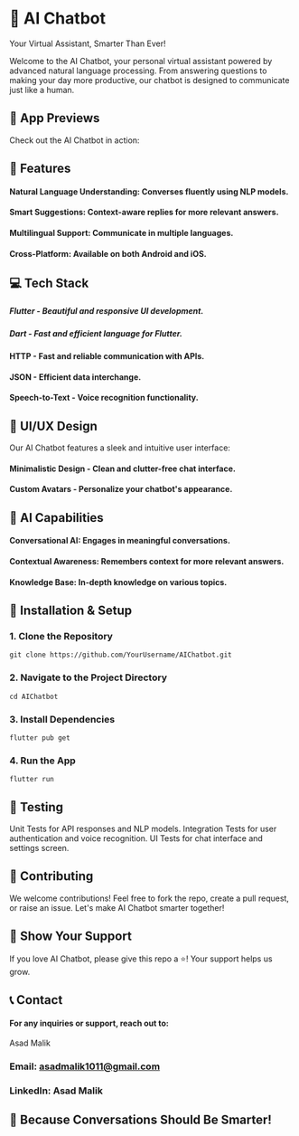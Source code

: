 # 🤖 AI Chatbot
Your Virtual Assistant, Smarter Than Ever!

Welcome to the AI Chatbot, your personal virtual assistant powered by advanced natural language processing. From answering questions to making your day more productive, our chatbot is designed to communicate just like a human.

## 📸 App Previews
Check out the AI Chatbot in action:





## 🚀 Features
#### Natural Language Understanding: Converses fluently using NLP models.
#### Smart Suggestions: Context-aware replies for more relevant answers.
#### Multilingual Support: Communicate in multiple languages.
#### Cross-Platform: Available on both Android and iOS.

## 💻 Tech Stack
##### Flutter - Beautiful and responsive UI development.
##### Dart - Fast and efficient language for Flutter.
#### HTTP - Fast and reliable communication with APIs.
#### JSON - Efficient data interchange.
#### Speech-to-Text - Voice recognition functionality.

## 🎨 UI/UX Design
Our AI Chatbot features a sleek and intuitive user interface:

#### Minimalistic Design - Clean and clutter-free chat interface.
#### Custom Avatars - Personalize your chatbot's appearance.

## 🤖 AI Capabilities
#### Conversational AI: Engages in meaningful conversations.
#### Contextual Awareness: Remembers context for more relevant answers.
#### Knowledge Base: In-depth knowledge on various topics.

## 🔧 Installation & Setup

### 1. Clone the Repository

```
git clone https://github.com/YourUsername/AIChatbot.git

```

### 2. Navigate to the Project Directory

```
cd AIChatbot

```

### 3. Install Dependencies

```
flutter pub get

```
### 4. Run the App

```
flutter run

```

## 🧪 Testing
Unit Tests for API responses and NLP models.
Integration Tests for user authentication and voice recognition.
UI Tests for chat interface and settings screen.

## 🤝 Contributing
We welcome contributions! Feel free to fork the repo, create a pull request, or raise an issue. Let's make AI Chatbot smarter together!

## 🌟 Show Your Support
If you love AI Chatbot, please give this repo a ⭐! Your support helps us grow.

## 📞 Contact
#### For any inquiries or support, reach out to:
Asad Malik

### Email: asadmalik1011@gmail.com
### LinkedIn: Asad Malik
## 🤖 Because Conversations Should Be Smarter!
